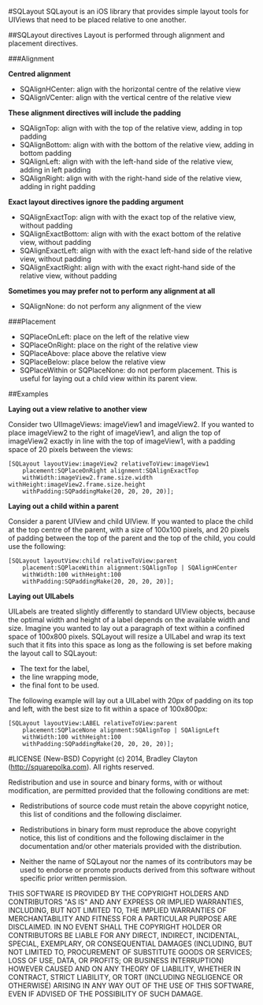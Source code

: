 #SQLayout
SQLayout is an iOS library that provides simple layout tools for UIViews that need to be placed relative to one another.

##SQLayout directives
Layout is performed through alignment and placement directives.

###Alignment

**Centred alignment**

- SQAlignHCenter: align with the horizontal centre of the relative view
- SQAlignVCenter: align with the vertical centre of the relative view

**These alignment directives will include the padding**

- SQAlignTop: align with with the top of the relative view, adding in top padding
- SQAlignBottom: align with with the bottom of the relative view, adding in bottom padding
- SQAlignLeft: align with with the left-hand side of the relative view, adding in left padding
- SQAlignRight: align with with the right-hand side of the relative view, adding in right padding

**Exact layout directives ignore the padding argument**

- SQAlignExactTop: align with with the exact top of the relative view, without padding
- SQAlignExactBottom: align with with the exact bottom of the relative view, without padding
- SQAlignExactLeft: align with with the exact left-hand side of the relative view, without padding
- SQAlignExactRight: align with with the exact right-hand side of the relative view, without padding

**Sometimes you may prefer not to perform any alignment at all**

- SQAlignNone: do not perform any alignment of the view

###Placement

- SQPlaceOnLeft: place on the left of the relative view
- SQPlaceOnRight: place on the right of the relative view
- SQPlaceAbove: place above the relative view
- SQPlaceBelow: place below the relative view
- SQPlaceWithin or SQPlaceNone: do not perform placement. This is useful for laying out a child view within its parent view.

##Examples

**Laying out a view relative to another view**

Consider two UIImageViews: imageView1 and imageView2. If you wanted to place imageView2 to the right of imageView1, and align the top of imageView2 exactly in line with the top of imageView1, with a padding space of 20 pixels between the views:
    
    [SQLayout layoutView:imageView2 relativeToView:imageView1
        placement:SQPlaceOnRight alignment:SQAlignExactTop
        withWidth:imageView2.frame.size.width withHeight:imageView2.frame.size.height
        withPadding:SQPaddingMake(20, 20, 20, 20)];

**Laying out a child within a parent**

Consider a parent UIView and child UIView. If you wanted to place the child at the top centre of the parent, with a size of 100x100 pixels, and 20 pixels of padding between the top of the parent and the top of the child, you could use the following:

    [SQLayout layoutView:child relativeToView:parent
        placement:SQPlaceWithin alignment:SQAlignTop | SQAlignHCenter
        withWidth:100 withHeight:100
        withPadding:SQPaddingMake(20, 20, 20, 20)];

**Laying out UILabels**

UILabels are treated slightly differently to standard UIView objects, because the optimal width and height of a label depends on the available width and size. Imagine you wanted to lay out a paragraph of text within a confined space of 100x800 pixels. SQLayout will resize a UILabel and wrap its text such that it fits into this space as long as the following is set before making the layout call to SQLayout:

- The text for the label,
- the line wrapping mode,
- the final font to be used.

The following example will lay out a UILabel with 20px of padding on its top and left, with the best size to fit within a space of 100x800px:

    [SQLayout layoutView:LABEL relativeToView:parent
        placement:SQPlaceNone alignment:SQAlignTop | SQAlignLeft
        withWidth:100 withHeight:100
        withPadding:SQPaddingMake(20, 20, 20, 20)];

#LICENSE (New-BSD)
Copyright (c) 2014, Bradley Clayton (http://squarepolka.com). All rights reserved.

Redistribution and use in source and binary forms, with or without
modification, are permitted provided that the following conditions are met:

* Redistributions of source code must retain the above copyright notice, this
  list of conditions and the following disclaimer.

* Redistributions in binary form must reproduce the above copyright notice,
  this list of conditions and the following disclaimer in the documentation
  and/or other materials provided with the distribution.

* Neither the name of SQLayout nor the names of its
  contributors may be used to endorse or promote products derived from
  this software without specific prior written permission.

THIS SOFTWARE IS PROVIDED BY THE COPYRIGHT HOLDERS AND CONTRIBUTORS "AS IS"
AND ANY EXPRESS OR IMPLIED WARRANTIES, INCLUDING, BUT NOT LIMITED TO, THE
IMPLIED WARRANTIES OF MERCHANTABILITY AND FITNESS FOR A PARTICULAR PURPOSE ARE
DISCLAIMED. IN NO EVENT SHALL THE COPYRIGHT HOLDER OR CONTRIBUTORS BE LIABLE
FOR ANY DIRECT, INDIRECT, INCIDENTAL, SPECIAL, EXEMPLARY, OR CONSEQUENTIAL
DAMAGES (INCLUDING, BUT NOT LIMITED TO, PROCUREMENT OF SUBSTITUTE GOODS OR
SERVICES; LOSS OF USE, DATA, OR PROFITS; OR BUSINESS INTERRUPTION) HOWEVER
CAUSED AND ON ANY THEORY OF LIABILITY, WHETHER IN CONTRACT, STRICT LIABILITY,
OR TORT (INCLUDING NEGLIGENCE OR OTHERWISE) ARISING IN ANY WAY OUT OF THE USE
OF THIS SOFTWARE, EVEN IF ADVISED OF THE POSSIBILITY OF SUCH DAMAGE.
